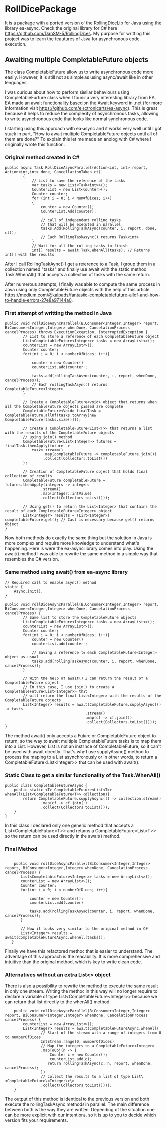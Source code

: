 # RollDicePackage
It is a package with a ported version of the RollingDiceLib for Java using the library ea-async. Check the original library for C# here https://github.com/DanSM-5/RollingDices.
My purpose for writting this project was to learn the feautures of Java for asynchronous code execution.

## Awaiting multiple CompletableFuture objects

The class CompletableFuture allow us to write asynchronous code more easily. However, it is still not as simple as using async/await like in other lenguages.

I was curious about how to perform similar behaviours using CompletableFurture class when I found a very interesting library from EA. EA made an await functionality based on the Await keyword in .net (for more information visit https://github.com/electronicarts/ea-async).
This is great because it helps to reduce the complexity of asynchronous tasks, allowing to write asynchronous code that looks like normal synchronous code.

I starting using this approach with ea-async and it works very well until I got stuck in part, "How to await multiple CompletableFuture objects until all of them are done?"
To explain this let me made an anolog with C# where I originally wrote this function.

### Original method created in C#
```
public async Task RollDiceAsyncParallel(Action<int, int> report, Action<int,int> done, CancellationToken ct)
        {
            // List to save the reference of the tasks
            var tasks = new List<Task<int>>();
            CounterList = new List<Counter>();
            Counter counter;
            for (int i = 0; i < NumOfDices; i++)
            {
                counter = new Counter();
                CounterList.Add(counter);

                // call of independent rolling tasks
                // that will be executed in parallel
                tasks.Add(RollingTaskAsync(counter, i, report, done, ct));
                // Each RollingTaskAsync() returns Task<int>
            }
            // Wait for all the rolling tasks to finish
            int[] results = await Task.WhenAll(tasks); // Returns int[] with the results
```
After I call RollingTaskAync() I get a reference to a Task<int>, I group them in a collection named "tasks" and finally use await with the static method Task.WhenAll() that accepts a collection of tasks with the same return.

After numerous attempts, I finally was able to compute the same process in Java using only CompletableFuture objects with the help of this article https://medium.com/@kalpads/fantastic-completablefuture-allof-and-how-to-handle-errors-27e8a97144a0.

### First attempt of writting the method in Java
```
public void rollDiceAsyncParallel(BiConsumer<Integer,Integer> report, BiConsumer<Integer,Integer> whenDone, CancelationProcess cancelProcess) throws ExecutionException, InterruptedException {
        // List to store a reference of each CompletableFuture object
        List<CompletableFuture<Integer>> tasks = new ArrayList<>();
        counterList = new ArrayList<>();
        Counter counter;
        for(int i = 0; i < numberOfDices; i++){

            counter = new Counter();
            counterList.add(counter);

            tasks.add(rollingTaskAsync(counter, i, report, whenDone, cancelProcess));
            // Each rollingTaskAsync() returns CompletableFuture<Integer>
        }

        // Create a CompletableFuture<void> object that returns when all the CompletableFuture objects passed are complete
        CompletableFuture<Void> finalTask = CompletableFuture.allOf(tasks.toArray(new CompletableFuture[tasks.size()]));

        // Create a CompletableFuture<List<T>> that returns a list with the results of the CompletableFuture objects
        // using join() method
        CompletableFuture<List<Integer>> futures = finalTask.thenApply(future ->
            tasks.stream()
                 .map(completableFuture -> completableFuture.join())
                 .collect(Collectors.toList())
        );
        
        // Creation of CompletableFuture object that holds final collection of results
        CompletableFuture completableFuture = futures.thenApply(integers -> integers
                .stream()
                .map(Integer::intValue)
                .collect(Collectors.toList()));

        // Using get() to return the List<Integer> that contains the result of each CompletableFuture<Integer> object
        List<Integer> results = (List<Integer>) completableFuture.get(); // Cast is necessary because get() returns Object
}
```

Now both methods do exactly the same thing but the solution in Java is more complex and require more knowledge to understand what's happening.
Here is were the ea-async library comes into play. Using the await() method I was able to rewrite the same method in a simple way that resembles the C# version.

### Same method using await() from ea-async library 
```
// Required call to enable async() method
static {
    Async.init();
}

public void rollDiceAsyncParallel(BiConsumer<Integer,Integer> report, BiConsumer<Integer,Integer> whenDone, CancelationProcess cancelProcess) {
        // Same list to store the CompletableFuture objects
        List<CompletableFuture<Integer>> tasks = new ArrayList<>();
        counterList = new ArrayList<>();
        Counter counter;
        for(int i = 0; i < numberOfDices; i++){
            counter = new Counter();
            counterList.add(counter);

            // Saving a reference to each CompletableFuture<Integer> object as usual 
            tasks.add(rollingTaskAsync(counter, i, report, whenDone, cancelProcess));
        }

        // With the help of await() I can return the result of a CompletableFuture object
        // In this case, I use join() to create a CompletableFuture<List<Integer>> that 
        // will return the final List<Integer> with the results of the CompletableFuture objects
        List<Integer> results = await(CompletableFuture.supplyAsync(() -> tasks
                                    .stream()
                                    .map(cf -> cf.join())
                                    .collect(Collectors.toList())));
}
```

The method await() only accepts a Future or CompletableFuture object to return, so the way to await multiple CompletableFuture tasks is to map them into
a List<T>. However, List<T> is not an instance of CompletableFuture, so it can't be used with await directly. That's why I use supplyAsync() method
to process the maping to a List<T> asynchronously or in other words, to return a CompletableFuture\<List\<Integer\>\> that can be used with await().
        
### Static Class to get a similar functionality of the Task.WhenAll()

```
public class CompletableFutureAsync {
    public static <T> CompletableFuture<List<T>> whenAll(List<CompletableFuture<T>> collection){
        return CompletableFuture.supplyAsync(() -> collection.stream()
                .map(cf -> cf.join())
                .collect(Collectors.toList()));
    }
}

```

In this class I declared only one generic method that accepts a List\<CompletableFuture\<T\>\> and returns a CompletableFuture\<List\<T\>\> so the return can be used directly in the await() method.
        
 ### Final Method
 
 ```
 
     public void rollDiceAsyncParallel(BiConsumer<Integer,Integer> report, BiConsumer<Integer,Integer> whenDone, CancelationProcess cancelProcess) {
        List<CompletableFuture<Integer>> tasks = new ArrayList<>();
        counterList = new ArrayList<>();
        Counter counter;
        for(int i = 0; i < numberOfDices; i++){

            counter = new Counter();
            counterList.add(counter);

            tasks.add(rollingTaskAsync(counter, i, report, whenDone, cancelProcess));
        }

        // Now it looks very similar to the original method in C# 
        List<Integer> results = await(CompletableFutureAsync.whenAll(tasks));
    }
 
 ```

Finally we have this refactored method that is easier to understand. 
The adventage of this approach is the readability. It is more comprehensive and intuitive than the original method, which is key to write clean code.

### Alternatives without an extra List\<\> object

There is also a possibility to rewrite the method to execute the same result in only one stream. Writing the method in this way will no longer require to declare a variable of type List\<CompletableFuture\<Integer\>\> because we can return that list directly to the whenAll() method.

```
    public void rollDiceAsyncParallel(BiConsumer<Integer,Integer> report, BiConsumer<Integer,Integer> whenDone, CancelationProcess cancelProcess) {
        counterList = new ArrayList<>();
        List<Integer> results = await(CompletableFutureAsync.whenAll(
                // Start of the stream with a range of integers from 0 to numberOfDices
                IntStream.range(0, numberOfDices)
                // Map the integers to a CompletableFuture<Integer>
                .mapToObj(n -> {
                    Counter c = new Counter();
                    counterList.add(c);
                   return rollingTaskAsync(c, n, report, whenDone, cancelProcess);
                })
                // collect the results to a list of type List\<CompletableFuture\<Integer\>\>
                .collect(Collectors.toList())));
    }
```

The output of this method is identical to the previous version and both execute the rollingTaskAsync methods in parallel. The main difference between both is the way they are written. Depending of the situation one can be more explicit with our intentions, so it is up to you to decide which version fits your requirements.
